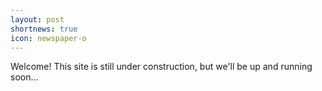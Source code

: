 ```yaml
---
layout: post
shortnews: true
icon: newspaper-o
---
```


Welcome! This site is still under construction, but we'll be up and running soon...
